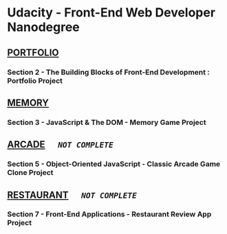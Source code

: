 # Udacity - Front-End Web Developer Nanodegree

## [PORTFOLIO](Portfolio/README.md)
### Section 2 - The Building Blocks of Front-End Development : Portfolio Project


## [MEMORY](Memory/README.md)
### Section 3 - JavaScript & The DOM - Memory Game Project


## [ARCADE](Arcade/README.md)  &nbsp;&nbsp;&nbsp;&nbsp; _```NOT COMPLETE```_
### Section 5 - Object-Oriented JavaScript - Classic Arcade Game Clone Project


## [RESTAURANT](Restaurant/README.md)  &nbsp;&nbsp;&nbsp;&nbsp; _```NOT COMPLETE```_
### Section 7 - Front-End Applications - Restaurant Review App Project